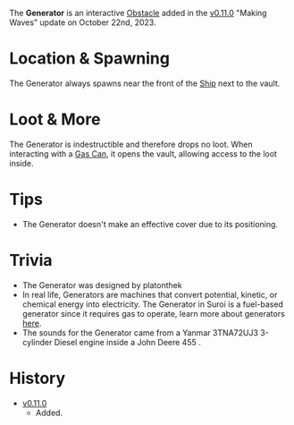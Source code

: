 The **Generator** is an interactive [Obstacle](/obstacles) added in the [v0.11.0](https://github.com/HasangerGames/suroi/releases/tag/v0.11.0) "Making Waves" update on October 22nd, 2023.

# Location & Spawning

The Generator always spawns near the front of the [Ship](/buildings/ship) next to the vault.

# Loot & More

The Generator is indestructible and therefore drops no loot. When interacting with a [Gas Can](/weapons/melee/gas_can), it opens the vault, allowing access to the loot inside.

# Tips

- The Generator doesn't make an effective cover due to its positioning.

# Trivia

- The Generator was designed by platonthek
- In real life, Generators are machines that convert potential, kinetic, or chemical energy into electricity. The Generator in Suroi is a fuel-based generator since it requires gas to operate, learn more about generators [here](https://en.wikipedia.org/wiki/Gas_generator).
- The sounds for the Generator came from a Yanmar 3TNA72UJ3 3-cylinder Diesel engine inside a John Deere 455 .

# History

- [v0.11.0](https://github.com/HasangerGames/suroi/releases/tag/v0.11.0)
  - Added.
